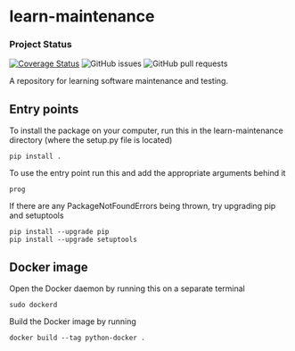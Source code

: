 # learn-maintenance

### Project Status
[![Coverage Status](https://coveralls.io/repos/github/bquan0/learn-maintenance/badge.svg?branch=badges)](https://coveralls.io/github/bquan0/learn-maintenance?branch=badges)
![GitHub issues](https://img.shields.io/github/issues/cnerg/learn-maintenance)
![GitHub pull requests](https://img.shields.io/github/issues-pr/cnerg/learn-maintenance)

A repository for learning software maintenance and testing.

## Entry points
To install the package on your computer, run this in the learn-maintenance directory (where the setup.py file is located) 
```
pip install .
```
To use the entry point run this and add the appropriate arguments behind it
```
prog
```
If there are any PackageNotFoundErrors being thrown, try upgrading pip and setuptools
```
pip install --upgrade pip
pip install --upgrade setuptools
```

## Docker image
Open the Docker daemon by running this on a separate terminal
```
sudo dockerd
```
Build the Docker image by running
```
docker build --tag python-docker .
```



